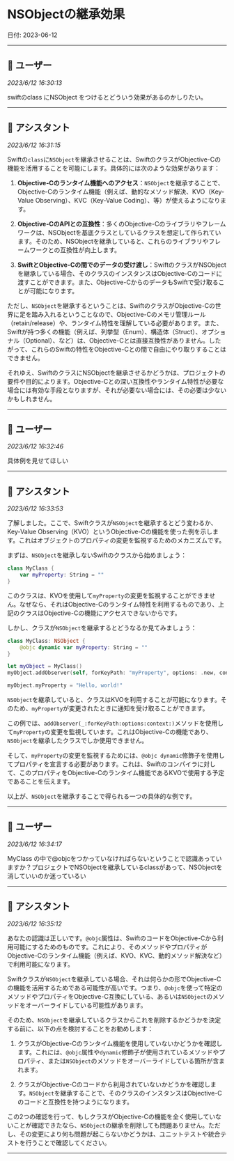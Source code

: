 # NSObjectの継承効果

日付: 2023-06-12

---

## 👤 ユーザー
*2023/6/12 16:30:13*

swiftのclass にNSObject をつけるとどういう効果があるのかしりたい。

---

## 🤖 アシスタント
*2023/6/12 16:31:15*

Swiftの`class`に`NSObject`を継承させることは、SwiftのクラスがObjective-Cの機能を活用することを可能にします。具体的には次のような効果があります：

1. **Objective-Cのランタイム機能へのアクセス**：`NSObject`を継承することで、Objective-Cのランタイム機能（例えば、動的なメソッド解決、KVO（Key-Value Observing）、KVC（Key-Value Coding）、等）が使えるようになります。

2. **Objective-CのAPIとの互換性**：多くのObjective-Cのライブラリやフレームワークは、NSObjectを基底クラスとしているクラスを想定して作られています。そのため、NSObjectを継承していると、これらのライブラリやフレームワークとの互換性が向上します。

3. **SwiftとObjective-Cの間でのデータの受け渡し**：SwiftのクラスがNSObjectを継承している場合、そのクラスのインスタンスはObjective-Cのコードに渡すことができます。また、Objective-CからのデータもSwiftで受け取ることが可能になります。

ただし、`NSObject`を継承するということは、SwiftのクラスがObjective-Cの世界に足を踏み入れるということなので、Objective-Cのメモリ管理ルール（retain/release）や、ランタイム特性を理解している必要があります。また、Swiftが持つ多くの機能（例えば、列挙型（Enum）、構造体（Struct）、オプショナル（Optional）、など）は、Objective-Cとは直接互換性がありません。したがって、これらのSwiftの特性をObjective-Cとの間で自由にやり取りすることはできません。

それゆえ、SwiftのクラスにNSObjectを継承させるかどうかは、プロジェクトの要件や目的によります。Objective-Cとの深い互換性やランタイム特性が必要な場合には有効な手段となりますが、それが必要ない場合には、その必要は少ないかもしれません。

---

## 👤 ユーザー
*2023/6/12 16:32:46*

具体例を見せてほしい

---

## 🤖 アシスタント
*2023/6/12 16:33:53*

了解しました。ここで、Swiftクラスが`NSObject`を継承するとどう変わるか、Key-Value Observing（KVO）というObjective-Cの機能を使った例を示します。これはオブジェクトのプロパティの変更を監視するためのメカニズムです。

まずは、`NSObject`を継承しないSwiftのクラスから始めましょう：

```swift
class MyClass {
    var myProperty: String = ""
}
```

このクラスは、KVOを使用して`myProperty`の変更を監視することができません。なぜなら、それはObjective-Cのランタイム特性を利用するものであり、上記のクラスはObjective-Cの機能にアクセスできないからです。

しかし、クラスが`NSObject`を継承するとどうなるか見てみましょう：

```swift
class MyClass: NSObject {
    @objc dynamic var myProperty: String = ""
}

let myObject = MyClass()
myObject.addObserver(self, forKeyPath: "myProperty", options: .new, context: nil)

myObject.myProperty = "Hello, world!"
```

`NSObject`を継承していると、クラスはKVOを利用することが可能になります。そのため、`myProperty`が変更されたときに通知を受け取ることができます。

この例では、`addObserver(_:forKeyPath:options:context:)`メソッドを使用して`myProperty`の変更を監視しています。これはObjective-Cの機能であり、`NSObject`を継承したクラスでしか使用できません。

そして、`myProperty`の変更を監視するためには、`@objc dynamic`修飾子を使用してプロパティを宣言する必要があります。これは、Swiftのコンパイラに対して、このプロパティをObjective-Cのランタイム機能であるKVOで使用する予定であることを伝えます。

以上が、`NSObject`を継承することで得られる一つの具体的な例です。

---

## 👤 ユーザー
*2023/6/12 16:34:17*

MyClass の中で@objcをつかっていなければらないということで認識あっていますか？プロジェクトでNSObjectを継承しているclassがあって、NSObjectを消していいのか迷っているい

---

## 🤖 アシスタント
*2023/6/12 16:35:12*

あなたの認識は正しいです。`@objc`属性は、SwiftのコードをObjective-Cから利用可能にするためのものです。これにより、そのメソッドやプロパティがObjective-Cのランタイム機能（例えば、KVO、KVC、動的メソッド解決など）で利用可能になります。

Swiftクラスが`NSObject`を継承している場合、それは何らかの形でObjective-Cの機能を活用するためである可能性が高いです。つまり、`@objc`を使って特定のメソッドやプロパティをObjective-C互換にしている、あるいは`NSObject`のメソッドをオーバーライドしている可能性があります。

そのため、`NSObject`を継承しているクラスからこれを削除するかどうかを決定する前に、以下の点を検討することをお勧めします：

1. クラスがObjective-Cのランタイム機能を使用していないかどうかを確認します。これには、`@objc`属性や`dynamic`修飾子が使用されているメソッドやプロパティ、または`NSObject`のメソッドをオーバーライドしている箇所が含まれます。

2. クラスがObjective-Cのコードから利用されていないかどうかを確認します。`NSObject`を継承することで、そのクラスのインスタンスはObjective-Cのコードと互換性を持つようになります。

この2つの確認を行って、もしクラスがObjective-Cの機能を全く使用していないことが確認できたなら、`NSObject`の継承を削除しても問題ありません。ただし、その変更により何も問題が起こらないかどうかは、ユニットテストや統合テストを行うことで確認してください。

---
